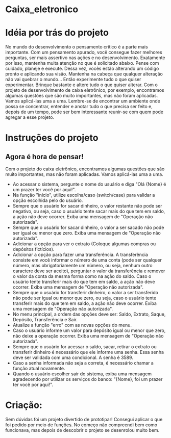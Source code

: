 # Caixa_eletronico
# Idéia por trás do projeto
No mundo do desenvolvimento o pensamento crítico é a parte mais importante. Com um pensamento apurado, você consegue fazer melhores perguntas, ser mais assertivo nas ações e no desenvolvimento. Exatamente por isso, mantenha muita atenção no que é solicitado abaixo. Pense com cuidado, planeje e execute. Dessa vez, vocês estão alterando um código pronto e aplicando sua visão. Mantenha na cabeça que qualquer alteração não vai quebrar o mundo... Então experimente tudo o que quiser experimentar. Brinque bastante e altere tudo o que quiser alterar. Com o projeto de desenvolvimento de caixa eletrônico, por exemplo, encontramos algumas questões que são muito importantes, mas não foram aplicadas. Vamos aplicá-las uma a uma. Lembre-se de encontrar um ambiente onde possa se concentrar, entender e anotar tudo o que precisa ser feito e, depois de um tempo, pode ser bem interessante reunir-se com quem pode agregar a esse projeto.

# Instruções do projeto

## Agora é hora de pensar!
Com o projeto do caixa eletrônico, encontramos algumas questões que são muito importantes, mas não foram aplicadas. Vamos aplicá-las uma a uma. 
- Ao acessar o sistema, pergunte o nome do usuário e diga "Olá {Nome} é um prazer ter você por aqui!".
- Na função "inicio", utilize escolha/caso (switch/case) para validar a opção escolhida pelo do usuário. 
- Sempre que o usuário for sacar dinheiro, o valor restante não pode ser negativo, ou seja, caso o usuário tente sacar mais do que tem em saldo, a ação não deve ocorrer. Exiba uma mensagem de "Operação não autorizada". 
- Sempre que o usuário for sacar dinheiro, o valor a ser sacado não pode ser igual ou menor que zero. Exiba uma mensagem de "Operação não autorizada". 
- Adicionar a opção para ver o extrato (Coloque algumas compras ou depósitos fictícios). 
- Adicionar a opção para fazer uma transferência. A transferência consiste em você informar o número de uma conta (pode ser qualquer número, mas obrigatoriamente um número, ou seja, nenhum outro caractere deve ser aceito), perguntar o valor da transferência e remover o valor da conta da mesma forma como na ação do saldo. Caso o usuário tente transferir mais do que tem em saldo, a ação não deve ocorrer. Exiba uma mensagem de "Operação não autorizada". 
- Sempre que o usuário for transferir dinheiro,  o valor a ser transferido não pode ser igual ou menor que zero, ou seja, caso o usuário tente transferir mais do que tem em saldo, a ação não deve ocorrer. Exiba uma mensagem de "Operação não autorizada". 
- No menu principal, a ordem das opções deve ser: Saldo, Extrato, Saque, Depósito, Transferência e Sair. 
- Atualize a função "erro" com as novas opções do menu.
- Caso o usuário informe um valor para depósito igual ou menor que zero, não deixe a operação ocorrer. Exiba uma mensagem de "Operação não autorizada". 
- Sempre que o usuário for acessar o saldo, sacar, retirar o extrato ou transferir dinheiro é necessário que ele informe uma senha. Essa senha deve ser validada com uma condicional. A senha é 3589.
- Caso a senha informada não seja a correta, é necessário chamar a função atual novamente. 
- Quando o usuário escolher sair do sistema, exiba uma mensagem agradecendo por utilizar os serviços do banco: "{Nome}, foi um prazer ter você por aqui!".

# Criação:
Sem dúvidas foi um projeto divertido de prototipar! Consegui aplicar o que foi pedido por meio de funções. No começo não compreendi bem como funcionava, mas depois de descobrir o projeto se desenrolou muito bem.
